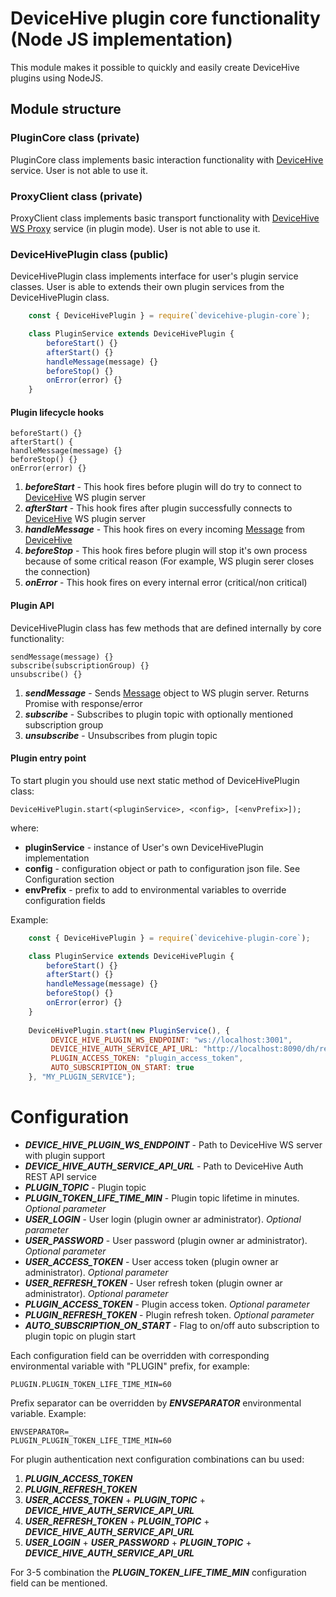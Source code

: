 [DeviceHive]: https://devicehive.com "DeviceHive framework"
[Message]: https://github.com/devicehive/devicehive-proxy-message "Message"
[DeviceHive WS Proxy]: https://github.com/devicehive/devicehive-ws-proxy "DeviceHive WS Proxy"

# DeviceHive plugin core functionality (Node JS implementation)

This module makes it possible to quickly and easily create DeviceHive plugins using NodeJS.

## Module structure
### PluginCore class (private)
    
PluginCore class implements basic interaction functionality with [DeviceHive] service. 
User is not able to use it.
    
### ProxyClient class (private)

ProxyClient class implements basic transport functionality with [DeviceHive WS Proxy] service (in plugin mode). 
User is not able to use it.

### DeviceHivePlugin class (public)

DeviceHivePlugin class implements interface for user's plugin service classes. 
User is able to extends their own plugin services from the DeviceHivePlugin class.

```javascript
    const { DeviceHivePlugin } = require(`devicehive-plugin-core`);

    class PluginService extends DeviceHivePlugin {
        beforeStart() {}
        afterStart() {}
        handleMessage(message) {}
        beforeStop() {}
        onError(error) {}
    }
```

#### Plugin lifecycle hooks

    beforeStart() {}
    afterStart() {
    handleMessage(message) {}
    beforeStop() {}
    onError(error) {}

1) **_beforeStart_** - This hook fires before plugin will do try to connect to [DeviceHive] WS plugin server
2) **_afterStart_** - This hook fires after plugin successfully connects to [DeviceHive] WS plugin server
3) **_handleMessage_** - This hook fires on every incoming [Message] from [DeviceHive]
4) **_beforeStop_** - This hook fires before plugin will stop it's own process because of some critical reason (For example, WS plugin serer closes the connection)
5) **_onError_** - This hook fires on every internal error (critical/non critical)


#### Plugin API

DeviceHivePlugin class has few methods that are defined internally by core functionality:

    sendMessage(message) {}
    subscribe(subscriptionGroup) {}
    unsubscribe() {}
    
1) **_sendMessage_** - Sends [Message] object to WS plugin server. Returns Promise with response/error
2) **_subscribe_** - Subscribes to plugin topic with optionally mentioned subscription group
3) **_unsubscribe_** - Unsubscribes from plugin topic

#### Plugin entry point

To start plugin you should use next static method of DeviceHivePlugin class:

    DeviceHivePlugin.start(<pluginService>, <config>, [<envPrefix>]);
    
where:
- **pluginService** - instance of User's own DeviceHivePlugin implementation
- **config** - configuration object or path to configuration json file. See Configuration section
- **envPrefix** - prefix to add to environmental variables to override configuration fields

Example:

```javascript
    const { DeviceHivePlugin } = require(`devicehive-plugin-core`);

    class PluginService extends DeviceHivePlugin {
        beforeStart() {}
        afterStart() {}
        handleMessage(message) {}
        beforeStop() {}
        onError(error) {}
    }
    
    DeviceHivePlugin.start(new PluginService(), {
         DEVICE_HIVE_PLUGIN_WS_ENDPOINT: "ws://localhost:3001",
         DEVICE_HIVE_AUTH_SERVICE_API_URL: "http://localhost:8090/dh/rest",
         PLUGIN_ACCESS_TOKEN: "plugin_access_token",
         AUTO_SUBSCRIPTION_ON_START: true
    }, "MY_PLUGIN_SERVICE");
```

# Configuration

* **_DEVICE_HIVE_PLUGIN_WS_ENDPOINT_** - Path to DeviceHive WS server with plugin support 
* **_DEVICE_HIVE_AUTH_SERVICE_API_URL_** - Path to DeviceHive Auth REST API service 
* **_PLUGIN_TOPIC_** - Plugin topic 
* **_PLUGIN_TOKEN_LIFE_TIME_MIN_** - Plugin topic lifetime in minutes. _Optional parameter_
* **_USER_LOGIN_** - User login (plugin owner ar administrator). _Optional parameter_ 
* **_USER_PASSWORD_** - User password (plugin owner ar administrator). _Optional parameter_  
* **_USER_ACCESS_TOKEN_** - User access token (plugin owner ar administrator). _Optional parameter_  
* **_USER_REFRESH_TOKEN_** - User refresh token (plugin owner ar administrator). _Optional parameter_  
* **_PLUGIN_ACCESS_TOKEN_** - Plugin access token. _Optional parameter_  
* **_PLUGIN_REFRESH_TOKEN_** - Plugin refresh token. _Optional parameter_  
* **_AUTO_SUBSCRIPTION_ON_START_** - Flag to on/off auto subscription to plugin topic on plugin start

Each configuration field can be overridden with corresponding environmental variable with "PLUGIN" prefix, for example:

    PLUGIN.PLUGIN_TOKEN_LIFE_TIME_MIN=60

Prefix separator can be overridden by **_ENVSEPARATOR_** environmental variable. Example:

    ENVSEPARATOR=_
    PLUGIN_PLUGIN_TOKEN_LIFE_TIME_MIN=60
    
For plugin authentication next configuration combinations can bu used:

1) **_PLUGIN_ACCESS_TOKEN_**  
2) **_PLUGIN_REFRESH_TOKEN_**
3) **_USER_ACCESS_TOKEN_** + **_PLUGIN_TOPIC_** + **_DEVICE_HIVE_AUTH_SERVICE_API_URL_**
4) **_USER_REFRESH_TOKEN_** + **_PLUGIN_TOPIC_** + **_DEVICE_HIVE_AUTH_SERVICE_API_URL_**
5) **_USER_LOGIN_** + **_USER_PASSWORD_** + **_PLUGIN_TOPIC_** + **_DEVICE_HIVE_AUTH_SERVICE_API_URL_**

For 3-5 combination the **_PLUGIN_TOKEN_LIFE_TIME_MIN_**  configuration field can be mentioned.

